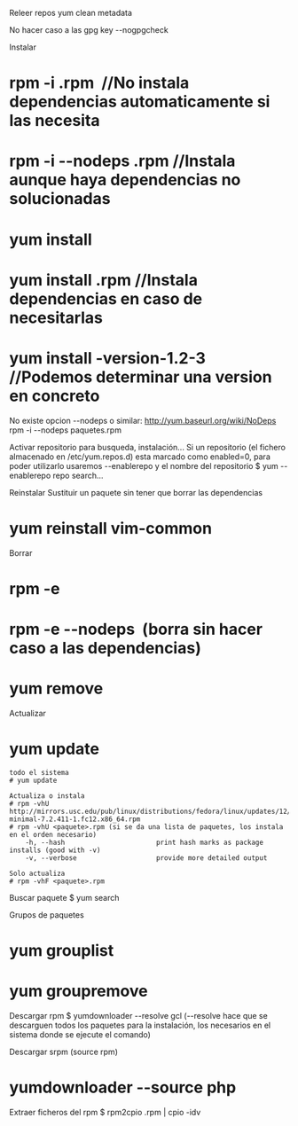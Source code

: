 Releer repos
yum clean metadata

No hacer caso a las gpg key
--nogpgcheck

Instalar
# rpm -i <paquete>.rpm  //No instala dependencias automaticamente si las necesita
# rpm -i --nodeps <paquete>.rpm  //Instala aunque haya dependencias no solucionadas
# yum install <paquete>
# yum install <paquete>.rpm //Instala dependencias en caso de necesitarlas
# yum install <paquete>-version-1.2-3  //Podemos determinar una version en concreto

No existe opcion --nodeps o similar: http://yum.baseurl.org/wiki/NoDeps
rpm -i --nodeps paquetes.rpm

Activar repositorio para busqueda, instalación...
Si un repositorio (el fichero almacenado en /etc/yum.repos.d) esta marcado como enabled=0, para poder utilizarlo usaremos --enablerepo y el nombre del repositorio
$ yum --enablerepo repo search...


Reinstalar
Sustituir un paquete sin tener que borrar las dependencias
# yum reinstall vim-common


Borrar
# rpm -e <paquete>
# rpm -e --nodeps <paquete>  (borra sin hacer caso a las dependencias)
# yum remove <paquete>


Actualizar
# yum update <paquete>

	todo el sistema
	# yum update

	Actualiza o instala
	# rpm -vhU http://mirrors.usc.edu/pub/linux/distributions/fedora/linux/updates/12/x86_64/vim-minimal-7.2.411-1.fc12.x86_64.rpm
	# rpm -vhU <paquete>.rpm (si se da una lista de paquetes, los instala en el orden necesario)
		-h, --hash                       print hash marks as package installs (good with -v)
		-v, --verbose                    provide more detailed output

	Solo actualiza
	# rpm -vhF <paquete>.rpm


Buscar paquete
$ yum search <paquete>


Grupos de paquetes
# yum grouplist
# yum groupremove


Descargar rpm
$ yumdownloader --resolve gcl 
	(--resolve hace que se descarguen todos los paquetes para la instalación, los necesarios en el sistema donde se ejecute el comando)

Descargar srpm (source rpm)
# yumdownloader --source php 


Extraer ficheros del rpm
$ rpm2cpio <paquete>.rpm | cpio -idv
